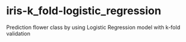 # iris-k_fold-logistic_regression
Prediction flower class by using Logistic Regression model with k-fold validation
